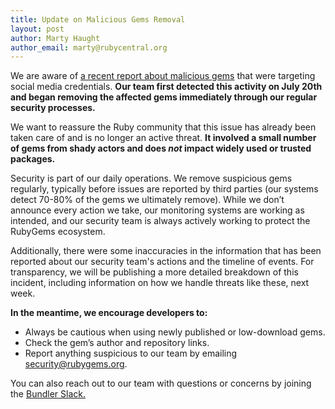 ```yaml
---
title: Update on Malicious Gems Removal
layout: post
author: Marty Haught
author_email: marty@rubycentral.org
---
```

We are aware of [a recent report about malicious gems](https://socket.dev/blog/60-malicious-ruby-gems-used-in-targeted-credential-theft-campaign) that were targeting social media credentials. **Our team first detected this activity on July 20th and began removing the affected gems immediately through our regular security processes.** 

We want to reassure the Ruby community that this issue has already been taken care of and is no longer an active threat. **It involved a small number of gems from shady actors and does *not* impact widely used or trusted packages.**

Security is part of our daily operations. We remove suspicious gems regularly, typically before issues are reported by third parties (our systems detect 70-80% of the gems we ultimately remove). While we don’t announce every action we take, our monitoring systems are working as intended, and our security team is always actively working to protect the RubyGems ecosystem. 

Additionally, there were some inaccuracies in the information that has been reported about our security team's actions and the timeline of events. For transparency, we will be publishing a more detailed breakdown of this incident, including information on how we handle threats like these, next week.

**In the meantime, we encourage developers to:**

* Always be cautious when using newly published or low-download gems.  
* Check the gem’s author and repository links.  
* Report anything suspicious to our team by emailing [security@rubygems.org](mailto:security@rubygems.org).

You can also reach out to our team with questions or concerns by joining the [Bundler Slack.](https://slack.bundler.io/)